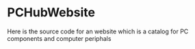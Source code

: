 # PCHubWebsite
Here is the source code for an website which is a catalog for PC components and computer periphals


